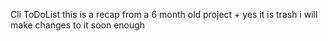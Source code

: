 Cli ToDoList  this is a recap from a 6 month old project + yes it is trash i will make changes to it soon enough 
